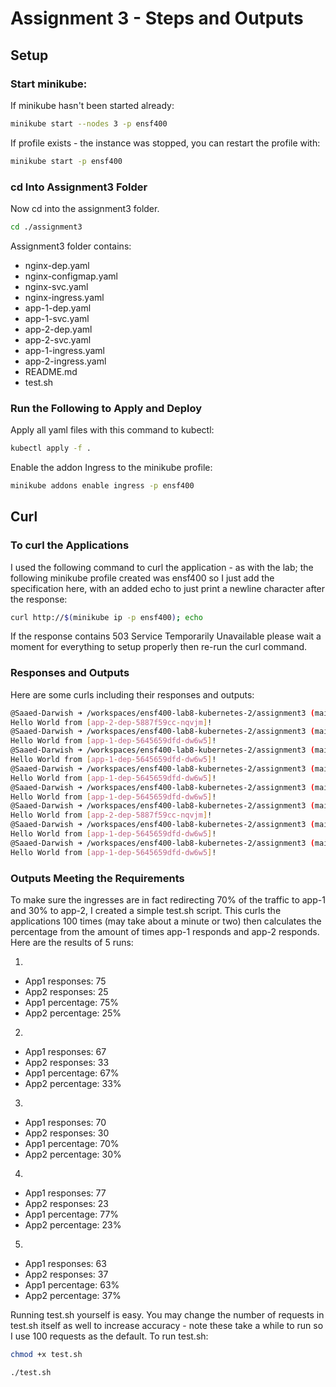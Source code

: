 # Assignment 3 - Steps and Outputs

## Setup

### Start minikube:

If minikube hasn't been started already:

```bash
minikube start --nodes 3 -p ensf400
```
If profile exists - the instance was stopped, you can restart the profile with:

```bash
minikube start -p ensf400
```

### cd Into Assignment3 Folder

Now cd into the assignment3 folder.

```bash
cd ./assignment3
```

Assignment3 folder contains:
- nginx-dep.yaml
- nginx-configmap.yaml
- nginx-svc.yaml
- nginx-ingress.yaml
- app-1-dep.yaml
- app-1-svc.yaml
- app-2-dep.yaml
- app-2-svc.yaml
- app-1-ingress.yaml
- app-2-ingress.yaml
- README.md
- test.sh

### Run the Following to Apply and Deploy

Apply all yaml files with this command to kubectl:
```bash
kubectl apply -f .
```

Enable the addon Ingress to the minikube profile:
```bash
minikube addons enable ingress -p ensf400
```

## Curl

### To curl the Applications

I used the following command to curl the application - as with the lab; the following minikube profile created was ensf400 so I just add the specification here, with an added echo to just print a newline character after the response:
```bash
curl http://$(minikube ip -p ensf400); echo
```
If the response contains 503 Service Temporarily Unavailable please wait a moment for everything to setup properly then re-run the curl command.

### Responses and Outputs

Here are some curls including their responses and outputs:
```bash
@Saaed-Darwish ➜ /workspaces/ensf400-lab8-kubernetes-2/assignment3 (main) $ curl http://$(minikube ip -p ensf400); echo
Hello World from [app-2-dep-5887f59cc-nqvjm]!
@Saaed-Darwish ➜ /workspaces/ensf400-lab8-kubernetes-2/assignment3 (main) $ curl http://$(minikube ip -p ensf400); echo
Hello World from [app-1-dep-5645659dfd-dw6w5]!
@Saaed-Darwish ➜ /workspaces/ensf400-lab8-kubernetes-2/assignment3 (main) $ curl http://$(minikube ip -p ensf400); echo
Hello World from [app-1-dep-5645659dfd-dw6w5]!
@Saaed-Darwish ➜ /workspaces/ensf400-lab8-kubernetes-2/assignment3 (main) $ curl http://$(minikube ip -p ensf400); echo
Hello World from [app-1-dep-5645659dfd-dw6w5]!
@Saaed-Darwish ➜ /workspaces/ensf400-lab8-kubernetes-2/assignment3 (main) $ curl http://$(minikube ip -p ensf400); echo
Hello World from [app-1-dep-5645659dfd-dw6w5]!
@Saaed-Darwish ➜ /workspaces/ensf400-lab8-kubernetes-2/assignment3 (main) $ curl http://$(minikube ip -p ensf400); echo
Hello World from [app-2-dep-5887f59cc-nqvjm]!
@Saaed-Darwish ➜ /workspaces/ensf400-lab8-kubernetes-2/assignment3 (main) $ curl http://$(minikube ip -p ensf400); echo
Hello World from [app-1-dep-5645659dfd-dw6w5]!
@Saaed-Darwish ➜ /workspaces/ensf400-lab8-kubernetes-2/assignment3 (main) $ curl http://$(minikube ip -p ensf400); echo
Hello World from [app-1-dep-5645659dfd-dw6w5]!
```

### Outputs Meeting the Requirements

To make sure the ingresses are in fact redirecting 70% of the traffic to app-1 and 30% to app-2, I created a simple test.sh script. This curls the applications 100 times (may take about a minute or two) then calculates the percentage from the amount of times app-1 responds and app-2 responds. Here are the results of 5 runs:

1. 
- App1 responses: 75
- App2 responses: 25
- App1 percentage: 75%
- App2 percentage: 25%

2.
- App1 responses: 67
- App2 responses: 33
- App1 percentage: 67%
- App2 percentage: 33%

3.
- App1 responses: 70
- App2 responses: 30
- App1 percentage: 70%
- App2 percentage: 30%

4.
- App1 responses: 77
- App2 responses: 23
- App1 percentage: 77%
- App2 percentage: 23%

5.
- App1 responses: 63
- App2 responses: 37
- App1 percentage: 63%
- App2 percentage: 37%

Running test.sh yourself is easy. You may change the number of requests in test.sh itself as well to increase accuracy - note these take a while to run so I use 100 requests as the default. To run test.sh:
```bash
chmod +x test.sh
```
```bash
./test.sh
```